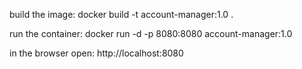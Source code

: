 build the image:
docker build -t account-manager:1.0 .

run the container:
docker run -d -p 8080:8080 account-manager:1.0


in the browser open:
http://localhost:8080
